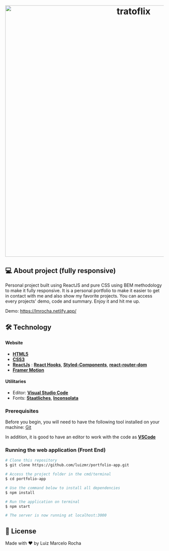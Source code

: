 <h1 align="center">
    <img alt="tratoflix" title="#tratoflixApp" src="./assets/gif1.gif" width="800px"/>
</h1>

## 💻 About project (fully responsive)

Personal project built using ReactJS and pure CSS using BEM methodology to make it fully responsive. It is a personal portfolio to make it easier to get in contact with me and also show my favorite projects. You can access every projects' demo, code and summary. Enjoy it and hit me up.

Demo: https://lmrocha.netlify.app/

## 🛠 Technology

#### **Website**

-   **[HTML5](https://developer.mozilla.org/pt-BR/docs/Web/HTML/HTML5)**
-   **[CSS3](https://www.w3schools.com/css/)**
-   **[ReactJs](https://pt-br.reactjs.org/)** : **[React Hooks](https://pt-br.reactjs.org/docs/hooks-intro.html)**, **[Styled-Components](https://styled-components.com/)**, **[react-router-dom](https://reactrouter.com/web/guides/quick-start)**
-   **[Framer Motion](https://www.framer.com/motion/)**

#### **Utilitaries**

-   Editor: **[Visual Studio Code](https://code.visualstudio.com/)**
-   Fonts: **[Staatliches](https://fonts.google.com/specimen/Staatliches)**, **[Inconsolata](https://fonts.google.com/specimen/Inconsolata)**

### Prerequisites

Before you begin, you will need to have the following tool installed on your machine:
[Git](https://git-scm.com)

In addition, it is good to have an editor to work with the code as **[VSCode](https://code.visualstudio.com/)**

### Running the web application (Front End)

```bash
# Clone this repository
$ git clone https://github.com/luizmr/portfolio-app.git

# Access the project folder in the cmd/terminal
$ cd portfolio-app

# Use the command below to install all dependencies
$ npm install

# Run the application on terminal
$ npm start

# The server is now running at localhost:3000
```

## 📝 License

Made with ❤️ by Luiz Marcelo Rocha
